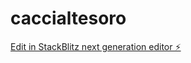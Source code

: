 # caccialtesoro

[Edit in StackBlitz next generation editor ⚡️](https://stackblitz.com/~/github.com/Iacovelliantonella3c/caccialtesoro)